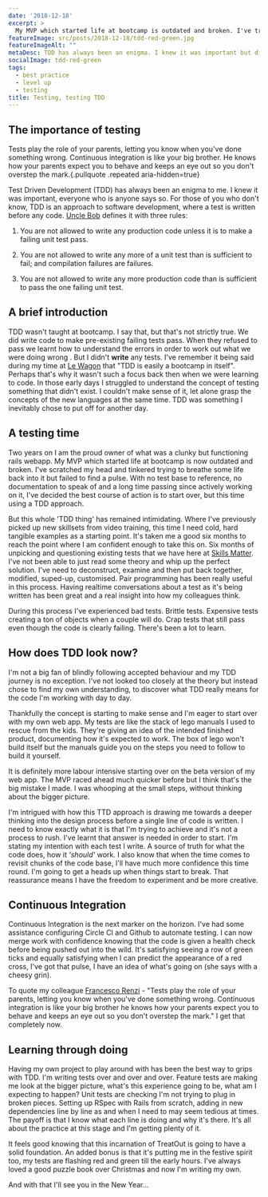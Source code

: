 ```yaml
---
date: '2018-12-18'
excerpt: >
  My MVP which started life at bootcamp is outdated and broken. I've tried breathe some life back into it but failed to find a pulse. With no test base to reference, no documentation to speak of and a long time passing since actively working on it, I've come to appreciate the benefits of testing.
featureImage: src/posts/2018-12-18/tdd-red-green.jpg
featureImageAlt: ""
metaDesc: TDD has always been an enigma. I knew it was important but didn't understand it, choosing to put off 'til another day. Until the day when everything broke.
socialImage: tdd-red-green
tags:
  - best practice
  - level up
  - testing
title: Testing, testing TDD
---
```


## The importance of testing

 Tests play the role of your parents, letting you know when you've done something wrong. Continuous integration is like your big brother. He knows how your parents expect you to behave and keeps an eye out so you don't overstep the mark.{.pullquote .repeated aria-hidden=true}

Test Driven Development (TDD) has always been an enigma to me. I knew it was important, everyone who is anyone says so. For those of you who don't know, TDD is an approach to software development, where a test is written before any code. [Uncle Bob][1] defines it with three rules:

1. You are not allowed to write any production code unless it is to make a failing unit test pass.

2. You are not allowed to write any more of a unit test than is sufficient to fail; and compilation failures are failures.

3. You are not allowed to write any more production code than is sufficient to pass the one failing unit test.

## A brief introduction

TDD wasn't taught at bootcamp. I say that, but that's not strictly true. We did write code to make pre-existing failing tests pass. When they refused to pass we learnt how to understand the errors in order to work out what we were doing wrong . But I didn't **write** any tests. I've remember it being said during my time at [Le Wagon][2] that "TDD is easily a bootcamp in itself". Perhaps that's why it wasn't such a focus back then when we were learning to code. In those early days I struggled to understand the concept of testing something that didn't exist. I couldn't make sense of it, let alone grasp the concepts of the new languages at the same time. TDD was something I inevitably chose to put off for another day.

## A testing time

Two years on I am the proud owner of what was a clunky but functioning rails webapp. My MVP which started life at bootcamp is now outdated and broken. I've scratched my head and tinkered trying to breathe some life back into it but failed to find a pulse. With no test base to reference, no documentation to speak of and a long time passing since actively working on it, I've decided the best course of action is to start over, but this time using a TDD approach.


But this whole 'TDD thing' has remained intimidating. Where I've previously picked up new skillsets from video training, this time I need cold, hard tangible examples as a starting point. It's taken me a good six months to reach the point where I am confident enough to take this on. Six months of unpicking and questioning existing tests that we have here at [Skills Matter][3]. I've not been able to just read some theory and whip up the perfect solution. I've need to deconstruct, examine and then put back together, modified, suped-up, customised. Pair programming has been really useful in this process. Having realtime conversations about a test as it's being written has been great and a real insight into how my colleagues think.

During this process I've experienced bad tests. Brittle tests. Expensive tests creating a ton of objects when a couple will do. Crap tests that still pass even though the code is clearly failing. There's been a lot to learn.

## How does TDD look now?

I'm not a big fan of blindly following accepted behaviour and my TDD journey is no exception. I've not looked too closely at the theory but instead chose to find my own understanding, to discover what TDD really means for the code I'm working with day to day.

Thankfully the concept is starting to make sense and I'm eager to start over with my own web app. My tests are like the stack of lego manuals I used to rescue from the kids. They're giving an idea of the intended finished product, documenting how it's expected to work. The box of lego won't build itself but the manuals guide you on the steps you need to follow to build it yourself.

It is definitely more labour intensive starting over on the beta version of my web app. The MVP raced ahead much quicker before but I think that's the big mistake I made. I was whooping at the small steps, without thinking about the bigger picture.

I'm intrigued with how this TTD approach is drawing me towards a deeper thinking into the design process before a single line of code is written. I need to know exactly what it is that I'm trying to achieve and it's not a process to rush. I've learnt that answer is needed in order to start. I'm stating my intention with each test I write. A source of truth for what the code does, how it _'should'_ work. I also know that when the time comes to revisit chunks of the code base, I'll have much more confidence this time round. I'm going to get a heads up when things start to break. That reassurance means I have the freedom to experiment and be more creative.

## Continuous Integration

 Continuous Integration is the next marker on the horizon. I've had some assistance configuring Circle CI and Github to automate testing. I can now merge work with confidence knowing that the code is given a health check before being pushed out into the wild. It's satisfying seeing a row of green ticks and equally satisfying when I can predict the appearance of a red cross, I've got that pulse, I have an idea of what's going on (she says with a cheesy grin).

To quote my colleague [Francesco Renzi][4] - "Tests play the role of your parents, letting you know when you've done something wrong. Continuous integration is like your big brother he knows how your parents expect you to behave and keeps an eye out so you don't overstep the mark." I get that completely now.

## Learning through doing

Having my own project to play around with has been the best way to grips with TDD. I'm writing tests over and over and over. Feature tests are making me look at the bigger picture, what's this experience going to be, what am I expecting to happen? Unit tests are checking I'm not trying to plug in broken pieces. Setting up RSpec with Rails from scratch, adding in new dependencies line by line as and when I need to may seem tedious at times. The payoff is that I know what each line is doing and why it's there. It's all about the practice at this stage and I'm getting plenty of it.

It feels good knowing that this incarnation of TreatOut is going to have a solid foundation. An added bonus is that it's putting me in the festive spirit too, my tests are flashing red and green till the early hours. I've always loved a good puzzle book over Christmas and now I'm writing my own.

And with that I'll see you in the New Year...

 [1]: http://blog.cleancoder.com/uncle-bob/2014/12/17/TheCyclesOfTDD.html
 [2]: https://www.lewagon.com/london
 [3]: https://skillsmatter.com/
 [4]: https://github.com/rentziass

